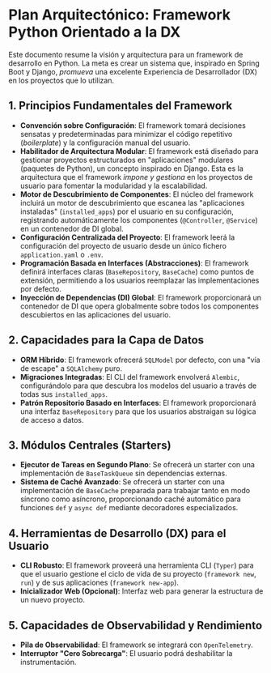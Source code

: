 # Plan Arquitectónico: Framework Python Orientado a la DX

Este documento resume la visión y arquitectura para un framework de desarrollo en Python. La meta es crear un sistema que, inspirado en Spring Boot y Django, *promueva* una excelente Experiencia de Desarrollador (DX) en los proyectos que lo utilizan.

## 1. Principios Fundamentales del Framework

- **Convención sobre Configuración**: El framework tomará decisiones sensatas y predeterminadas para minimizar el código repetitivo (*boilerplate*) y la configuración manual del usuario.
- **Habilitador de Arquitectura Modular**: El framework está diseñado para gestionar proyectos estructurados en "aplicaciones" modulares (paquetes de Python), un concepto inspirado en Django. Esta es la arquitectura que el framework *impone y gestiona* en los proyectos de usuario para fomentar la modularidad y la escalabilidad.
- **Motor de Descubrimiento de Componentes**: El núcleo del framework incluirá un motor de descubrimiento que escanea las "aplicaciones instaladas" (`installed_apps`) por el usuario en su configuración, registrando automáticamente los componentes (`@Controller`, `@Service`) en un contenedor de DI global.
- **Configuración Centralizada del Proyecto**: El framework leerá la configuración del proyecto de usuario desde un único fichero `application.yaml` o `.env`.
- **Programación Basada en Interfaces (Abstracciones)**: El framework definirá interfaces claras (`BaseRepository`, `BaseCache`) como puntos de extensión, permitiendo a los usuarios reemplazar las implementaciones por defecto.
- **Inyección de Dependencias (DI) Global**: El framework proporcionará un contenedor de DI que opera globalmente sobre todos los componentes descubiertos en las aplicaciones del usuario.

## 2. Capacidades para la Capa de Datos

- **ORM Híbrido**: El framework ofrecerá `SQLModel` por defecto, con una "vía de escape" a `SQLAlchemy` puro.
- **Migraciones Integradas**: El CLI del framework envolverá `Alembic`, configurándolo para que descubra los modelos del usuario a través de todas sus `installed_apps`.
- **Patrón Repositorio Basado en Interfaces**: El framework proporcionará una interfaz `BaseRepository` para que los usuarios abstraigan su lógica de acceso a datos.

## 3. Módulos Centrales (Starters)

- **Ejecutor de Tareas en Segundo Plano**: Se ofrecerá un starter con una implementación de `BaseTaskQueue` sin dependencias externas.
- **Sistema de Caché Avanzado**: Se ofrecerá un starter con una implementación de `BaseCache` preparada para trabajar tanto en modo síncrono como asíncrono, proporcionando caché automático para funciones `def` y `async def` mediante decoradores especializados.

## 4. Herramientas de Desarrollo (DX) para el Usuario

- **CLI Robusto**: El framework proveerá una herramienta CLI (`Typer`) para que el usuario gestione el ciclo de vida de su proyecto (`framework new`, `run`) y de sus aplicaciones (`framework new-app`).
- **Inicializador Web (Opcional)**: Interfaz web para generar la estructura de un nuevo proyecto.

## 5. Capacidades de Observabilidad y Rendimiento

- **Pila de Observabilidad**: El framework se integrará con `OpenTelemetry`.
- **Interruptor "Cero Sobrecarga"**: El usuario podrá deshabilitar la instrumentación.
